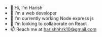 - 👋 Hi, I’m Harish
- 👀 I’m a web developer
- 🌱 I’m currently working Node express js
- 💞️ I’m looking to collaborate on React
- 📫 Reach me at harishhhrk10@gmail.com


